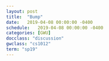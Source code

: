 ```yaml
---
layout: post
title:  "Bump"
date:   2019-04-08 00:00:00 -0400
schedule:   2019-04-08 00:00:00 -0400
categories: [GWU]
docclass: "discussion"
gwclass: "cs1012"
term: "sp19"
---
```

<head>
  <link href="/css/syntax.css" rel="stylesheet">
</head>
